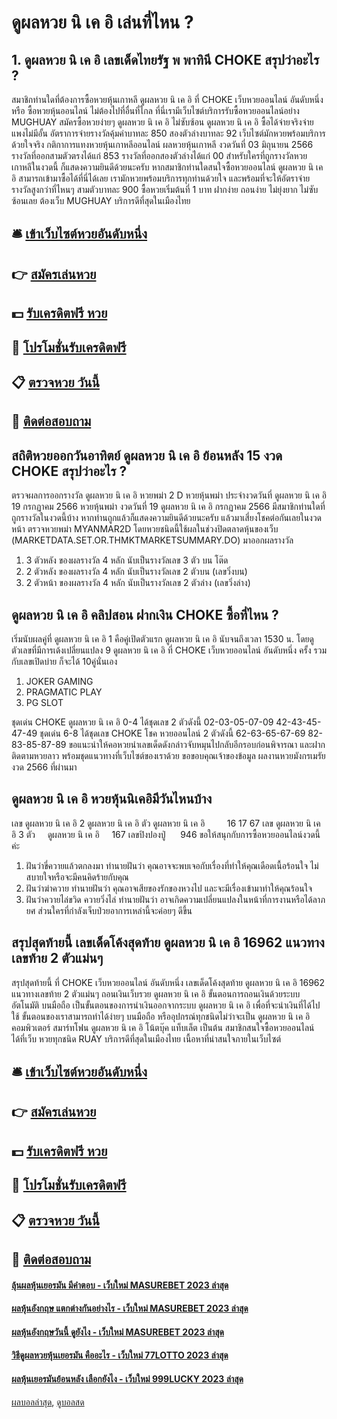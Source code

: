 # ดูผลหวย นิ เค อิ เล่นที่ไหน ?
## 1. ดูผลหวย นิ เค อิ เลขเด็ดไทยรัฐ พ พาทินี CHOKE สรุปว่าอะไร ?
สมาชิกท่านใดที่ต้องการซื้อหวยหุ้นเกาหลี ดูผลหวย นิ เค อิ ที่ CHOKE เว็บหวยออนไลน์ อันดับหนึ่ง หรือ ซื้อหวยหุ้นออนไลน์ ไม่ต้องไปที่อื่นที่ไกล ที่นี่เรามีเว็บไซต์บริการรับซื้อหวยออนไลน์อย่าง MUGHUAY สมัครซื้อหวยง่ายๆ ดูผลหวย นิ เค อิ ไม่ซับซ้อน ดูผลหวย นิ เค อิ ซื้อได้จ่ายจริงจ่ายแพงไม่มีอั้น อัตราการจ่ายรางวัลคุ้มค่าบาทละ 850 สองตัวล่างบาทละ 92 เว็บไซต์มักหวยพร้อมบริการด้วยใจจริง
กติกาการแทงหวยหุ้นเกาหลีออนไลน์
ผลหวยหุ้นเกาหลี งวดวันที่ 03 มิถุนายน 2566 รางวัลที่ออกสามตัวตรงได้แก่ 853 รางวัลที่ออกสองตัวล่างได้แก่ 00 สำหรับใครที่ถูกรางวัลหวยเกาหลีในงวดนี้ ก็แสดงความยินดีด้วยนะครับ หากสมาชิกท่านใดสนใจซื้อหวยออนไลน์ ดูผลหวย นิ เค อิ สามารถเข้ามาซื้อได้ที่นี่ได้เลย เรามักหวยพร้อมบริการทุกท่านด้วยใจ และพร้อมที่จะให้อัตราจ่ายรางวัลสูงกว่าที่ไหนๆ สามตัวบาทละ 900 ซื้อหวยเริ่มต้นที่ 1 บาท ฝากง่าย ถอนง่าย ไม่ยุ่งยาก ไม่ซับซ้อนเลย ต้องเว็บ MUGHUAY บริการดีที่สุดในเมืองไทย

## 🛎 [เข้าเว็บไซต์หวยอันดับหนึ่ง](https://bit.ly/3BG5bNw)
## 👉 [สมัครเล่นหวย](https://bit.ly/3BG5bNw)
## 💵 [รับเครดิตฟรี หวย](https://bit.ly/3C3mvgS)
## 👑 [โปรโมชั่นรับเครดิตฟรี](https://bit.ly/3C3mvgS)
## 📋 [ตรวจหวย วันนี้](https://bit.ly/3C3mvgS)
## 📱 [ติดต่อสอบถาม](https://bit.ly/3C3mvgS)

## สถิติหวยออกวันอาทิตย์ ดูผลหวย นิ เค อิ ย้อนหลัง 15 งวด CHOKE สรุปว่าอะไร ?
ตรวจผลการออกรางวัล ดูผลหวย นิ เค อิ หวยพม่า 2 D หวยหุ้นพม่า ประจำงวดวันที่ ดูผลหวย นิ เค อิ 19 กรกฏาคม 2566
หวยหุ้นพม่า งวดวันที่ 19 ดูผลหวย นิ เค อิ กรกฏาคม 2566 มีสมาชิกท่านใดที่ถูกรางวัลในงวดนี้บ้าง หากท่านถูกแล้วก็แสดงความยินดีด้วยนะครับ แล้วมาเสี่ยงโชคต่อกันเลยในงวดหน้า ตรวจหวยพม่า MYANMAR2D โดยหวยชนิดนี้ใช้ผลในช่วงปิดตลาดหุ้นของเว็บ (MARKETDATA.SET.OR.THMKTMARKETSUMMARY.DO) มาออกผลรางวัล
1. 3 ตัวหลัง ของผลรางวัล 4 หลัก นับเป็นรางวัลเลข 3 ตัว บน โต๊ด
2. 2 ตัวหลัง ของผลรางวัล 4 หลัก นับเป็นรางวัลเลข 2 ตัวบน (เลขวิ่งบน)
3. 2 ตัวหน้า ของผลรางวัล 4 หลัก นับเป็นรางวัลเลข 2 ตัวล่าง (เลขวิ่งล่าง)

## ดูผลหวย นิ เค อิ คลิปสอน ฝากเงิน CHOKE ซื้อที่ไหน ?
เริ่มนับผลคู่ที่ ดูผลหวย นิ เค อิ 1 คือคู่เปิดตัวแรก ดูผลหวย นิ เค อิ นับจนถึงเวลา 1530 น. โดยดูตัวเลขที่มีการเด้งเปลี่ยนแปลง 9 ดูผลหวย นิ เค อิ ที่ CHOKE เว็บหวยออนไลน์ อันดับหนึ่ง ครั้ง รวมกับเลขเปิดบ่าย ก็จะได้ 10คู่นั่นเอง
1. JOKER GAMING
2. PRAGMATIC PLAY
3. PG SLOT

ชุดเด่น CHOKE ดูผลหวย นิ เค อิ 0-4 ได้ชุดเลข 2 ตัวดังนี้
02-03-05-07-09
42-43-45-47-49
ชุดเด่น 6-8 ได้ชุดเลข CHOKE โชค หวยออนไลน์ 2 ตัวดังนี้
62-63-65-67-69
82-83-85-87-89
ขอแนะนำให้คอหวยนำเลขเด็ดดังกล่าวจับหมุนไปกลับอีกรอบก่อนพิจารณา และฝากติดตามหวยลาว พร้อมชุดแนวทางที่เว็บไซต์ของเราด้วย
ขอขอบคุณเจ้าของข้อมูล
ผลงานหวยมังกรเมรัยงวด 2566 ที่ผ่านมา


## ดูผลหวย นิ เค อิ หวยหุ้นนิเคอิมีวันไหนบ้าง
เลข ดูผลหวย นิ เค อิ 2 ดูผลหวย นิ เค อิ ตัว ดูผลหวย นิ เค อิ         16 17 67
เลข ดูผลหวย นิ เค อิ 3 ตัว     ดูผลหวย นิ เค อิ     167
เลขปิงปองปู่      946
ขอให้สนุกกับการซื้อหวยออนไลน์งวดนี้ค่ะ
1. ฝันว่าขี่ควายแล้วตกลงมา ทำนายฝันว่า คุณอาจจะพบเจอกับเรื่องที่ทำให้คุณเดือดเนื้อร้อนใจ ไม่สบายใจหรือจะมีคนคิดร้ายกับคุณ
2. ฝันว่าฆ่าควาย ทำนายฝันว่า คุณอาจเสียของรักของหวงไป และจะมีเรื่องเข้ามาทำให้คุณร้อนใจ
3. ฝันว่าควายไล่ขวิด ควายวิ่งไล่ ทำนายฝันว่า อาจเกิดความเปลี่ยนแปลงในหน้าที่การงานหรือได้ลาภยศ ส่วนใครที่กำลังเจ็บป่วยอาการเหล่านี้จะค่อยๆ ดีขึ้น

## สรุปสุดท้ายนี้ เลขเด็ดโค้งสุดท้าย ดูผลหวย นิ เค อิ 16962 แนวทางเลขท้าย 2 ตัวแม่นๆ
สรุปสุดท้ายนี้ ที่ CHOKE เว็บหวยออนไลน์ อันดับหนึ่ง เลขเด็ดโค้งสุดท้าย ดูผลหวย นิ เค อิ 16962 แนวทางเลขท้าย 2 ตัวแม่นๆ ถอนเงินเว็บรวย ดูผลหวย นิ เค อิ ขั้นตอนการถอนเงินด้วยระบบอัตโนมัติ บนมือถือ เป็นขั้นตอนของการนำเงินออกจากระบบ ดูผลหวย นิ เค อิ เพื่อที่จะนำเงินที่ได้ไปใช้ ขั้นตอนของเราสามารถทำได้ง่ายๆ บนมือถือ หรืออุปกรณ์ทุกชนิดไม่ว่าจะเป็น ดูผลหวย นิ เค อิ คอมพิวเตอร์ สมาร์ทโฟน ดูผลหวย นิ เค อิ โน้ตบุ๊ค แท็บเล็ต เป็นต้น สมาชิกสนใจซื้อหวยออนไลน์ได้ที่เว็บ หวยทุกชนิด RUAY บริการดีที่สุดในเมืองไทย
เนื้อหาที่น่าสนใจภายในเว็บไซต์

## 🛎 [เข้าเว็บไซต์หวยอันดับหนึ่ง](https://bit.ly/3BG5bNw)
## 👉 [สมัครเล่นหวย](https://bit.ly/3BG5bNw)
## 💵 [รับเครดิตฟรี หวย](https://bit.ly/3C3mvgS)
## 👑 [โปรโมชั่นรับเครดิตฟรี](https://bit.ly/3C3mvgS)
## 📋 [ตรวจหวย วันนี้](https://bit.ly/3C3mvgS)
## 📱 [ติดต่อสอบถาม](https://bit.ly/3C3mvgS)

#### [ลุ้นผลหุ้นเยอรมัน มีคำตอบ - เว็บใหม่ MASUREBET 2023 ล่าสุด](https://atom.io/themes/ลุ้นผลหุ้นเยอรมัน%20มีคำตอบ%20-%20เว็บใหม่%20masurebet%202023%20ล่าสุด)
#### [ผลหุ้นอังกฤษ แตกต่างกันอย่างไร - เว็บใหม่ MASUREBET 2023 ล่าสุด](https://atom.io/themes/ผลหุ้นอังกฤษ%20แตกต่างกันอย่างไร%20-%20เว็บใหม่%20masurebet%202023%20ล่าสุด)
#### [ผลหุ้นอังกฤษวันนี้ ดูยังไง - เว็บใหม่ MASUREBET 2023 ล่าสุด](https://atom.io/themes/ผลหุ้นอังกฤษวันนี้%20ดูยังไง%20-%20เว็บใหม่%20masurebet%202023%20ล่าสุด)
#### [วิธีดูผลหวยหุ้นเยอรมัน คืออะไร - เว็บใหม่ 77LOTTO 2023 ล่าสุด](https://atom.io/themes/วิธีดูผลหวยหุ้นเยอรมัน%20คืออะไร%20-%20เว็บใหม่%2077lotto%202023%20ล่าสุด)
#### [ผลหุ้นเยอรมันย้อนหลัง เลือกยังไง - เว็บใหม่ 999LUCKY 2023 ล่าสุด](https://atom.io/themes/ผลหุ้นเยอรมันย้อนหลัง%20เลือกยังไง%20-%20เว็บใหม่%20999lucky%202023%20ล่าสุด)

[ผลบอลล่าสุด](https://siamsport.tv "ผลบอลล่าสุด"), [ดูบอลสด](https://siamsport.tv/ดูบอลสด "ดูบอลสด")